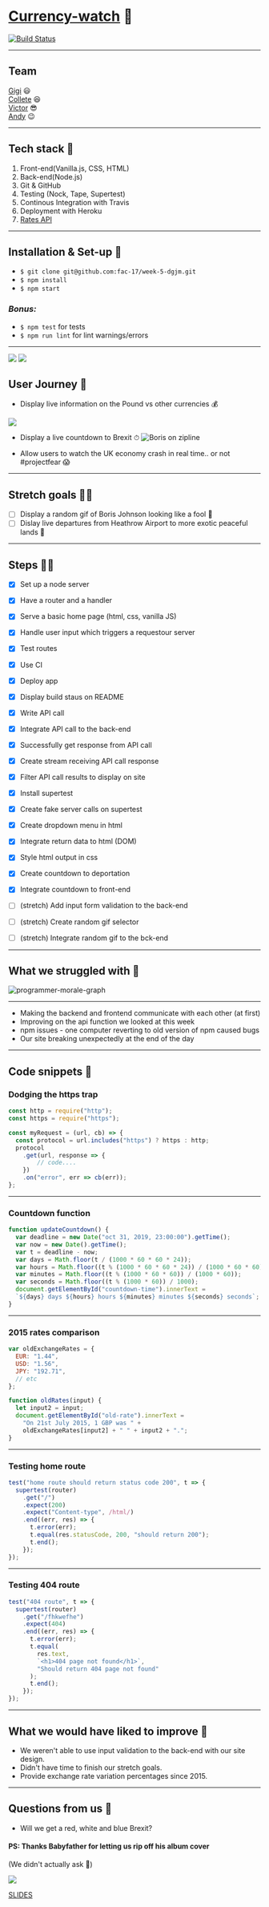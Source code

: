 # [Currency-watch](https://week-5-dgjm.herokuapp.com/) 🤯
[![Build Status](https://travis-ci.org/fac-17/week-5-dgjm.svg?branch=master)](https://travis-ci.org/fac-17/week-5-dgjm)

---

## Team
[Gigi](https://github.com/gminova) :smiley:  
[Collete](https://github.com/Coletterbox) :satisfied:  
[Victor](https://github.com/victormasson21) :sunglasses:  
[Andy](https://github.com/andy-mc-donald) :wink:  

---

## Tech stack 👀
1. Front-end(Vanilla.js, CSS, HTML)
2. Back-end(Node.js)
3. Git & GitHub
4. Testing (Nock, Tape, Supertest)
5. Continous Integration with Travis
6. Deployment with Heroku
7. [Rates API](https://api.exchangeratesapi.io/api/latest?base=GBP) 

---

## Installation & Set-up :vhs:

- `$ git clone git@github.com:fac-17/week-5-dgjm.git`
- `$ npm install`
- `$ npm start` 
### *Bonus:*
- `$ npm test` for tests
- `$ npm run lint` for lint warnings/errors

---

![](https://i.imgur.com/NOtkGau.png)
![](https://i.imgur.com/PecIvVp.png)

## User Journey 🚀
 
- Display live information on the Pound vs other currencies 💰

![](https://i.imgur.com/Of1Zl5i.jpg)

- Display a live countdown to Brexit ⏱
![Boris on zipline](https://hips.hearstapps.com/digitalspyuk.cdnds.net/16/26/1467287656-tumblr-inline-mkvntak0yo1qz4rgp.gif)

- Allow users to watch the UK economy crash in real time.. or not #projectfear 😱

---

## Stretch goals 🤸‍♀️
- [ ] Display a random gif of Boris Johnson looking like a fool 🤡
- [ ] Dislay live departures from Heathrow Airport to more exotic peaceful lands 🌴

---

## Steps 🚶‍♂️

- [x] Set up a node server
- [x] Have a router and a handler
- [x] Serve a basic home page (html, css, vanilla JS)
- [x] Handle user input which triggers a requestour server
- [x] Test routes
- [x] Use CI
- [x] Deploy app
- [x] Display build staus on README
- [x] Write API call
- [x] Integrate API call to the back-end
- [x] Successfully get response from API call
- [x] Create stream receiving API call response
- [x] Filter API call results to display on site
- [x] Install supertest
- [x] Create fake server calls on supertest

- [x] Create dropdown menu in html
- [x] Integrate return data to html (DOM)
- [x] Style html output in css


- [x] Create countdown to deportation
- [x] Integrate countdown to front-end

- [ ] (stretch) Add input form validation to the back-end
- [ ] (stretch) Create random gif selector
- [ ] (stretch) Integrate random gif to the bck-end

---

## What we struggled with 🙈

![programmer-morale-graph](https://i.redd.it/d0dxcnw57kb01.jpg)

---

- Making the backend and frontend communicate with each other (at first)
- Improving on the api function we looked at this week 
- npm issues - one computer reverting to old version of npm caused bugs
- Our site breaking unexpectedly at the end of the day

---

## Code snippets 👾

### Dodging the https trap

```javascript
const http = require("http");
const https = require("https");

const myRequest = (url, cb) => {
  const protocol = url.includes("https") ? https : http;
  protocol
    .get(url, response => {
        // code....
    })
    .on("error", err => cb(err));
};
```
---

### Countdown function

```javascript
function updateCountdown() {
  var deadline = new Date("oct 31, 2019, 23:00:00").getTime();
  var now = new Date().getTime();
  var t = deadline - now;
  var days = Math.floor(t / (1000 * 60 * 60 * 24));
  var hours = Math.floor((t % (1000 * 60 * 60 * 24)) / (1000 * 60 * 60));
  var minutes = Math.floor((t % (1000 * 60 * 60)) / (1000 * 60));
  var seconds = Math.floor((t % (1000 * 60)) / 1000);
  document.getElementById("countdown-time").innerText =
  `${days} days ${hours} hours ${minutes} minutes ${seconds} seconds`;
}

```
---

### 2015 rates comparison

```javascript
var oldExchangeRates = {
  EUR: "1.44",
  USD: "1.56",
  JPY: "192.71",
  // etc
};

function oldRates(input) {
  let input2 = input;
  document.getElementById("old-rate").innerText =
    "On 21st July 2015, 1 GBP was " +
    oldExchangeRates[input2] + " " + input2 + ".";
}
```

---

### Testing home route

```javascript
test("home route should return status code 200", t => {
  supertest(router)
    .get("/")
    .expect(200)
    .expect("Content-type", /html/)
    .end((err, res) => {
      t.error(err);
      t.equal(res.statusCode, 200, "should return 200");
      t.end();
    });
});
```

---

### Testing 404 route

```javascript
test("404 route", t => {
  supertest(router)
    .get("/fhkwefhe")
    .expect(404)
    .end((err, res) => {
      t.error(err);
      t.equal(
        res.text,
        `<h1>404 page not found</h1>`,
        "Should return 404 page not found"
      );
      t.end();
    });
});
```

---

## What we would have liked to improve 🏹

- We weren't able to use input validation to the back-end with our site design.
- Didn't have time to finish our stretch goals.
- Provide exchange rate variation percentages since 2015.

---

## Questions from us 🧐
 
- Will we get a red, white and blue Brexit? 

#### PS: Thanks Babyfather for letting us rip off his album cover
(We didn't actually ask 🙊)

![](https://i.imgur.com/s0FjbLL.jpg)

[SLIDES](https://hackmd.io/@SjkyAeAyRjSqv_tPCU-41A/Bk4g2cZXH)
